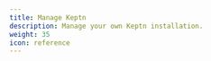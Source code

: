 ```yaml
---
title: Manage Keptn
description: Manage your own Keptn installation.
weight: 35
icon: reference
---
```

